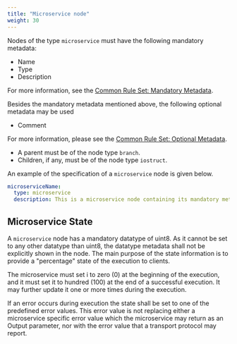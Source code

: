 ```yaml
---
title: "Microservice node"
weight: 30
---
```


Nodes of the type `microservice` must have the following mandatory metadata:
- Name
- Type
- Description

For more information, see the [Common Rule Set: Mandatory Metadata](/hierarchical_information_model/common_rule_set/basics#mandatory-metadata).

Besides the mandatory metadata mentioned above, the following optional metadata may be used
- Comment

For more information, please see the [Common Rule Set: Optional Metadata](/hierarchical_information_model/common_rule_set/basics#optional-metadata).

- A parent must be of the node type `branch`.
- Children, if any, must be of the node type `iostruct`.

An example of the specification of a `microservice` node is given below.
```YAML
microserviceName:
  type: microservice
  description: This is a microservice node containing its mandatory metadata.
```

## Microservice State

A `microservice` node has a mandatory datatype of uint8. As it cannot be set to any other datatype than uint8,
the datatype metadata shall not be explicitly shown in the node.
The main purpose of the state information is to provide a "percentage" state of the execution to clients.

The microservice must set i to zero (0) at the beginning of the execution, and it must set it to hundred (100) at the end of a successful execution.
It may further update it one or more times during the execution.

If an error occurs during execution the state shall be set to one of the predefined error values.
This error value is not replacing either a microservice specific error value which the microservice may return as an Output parameter,
nor with the error value that a transport protocol may report.
